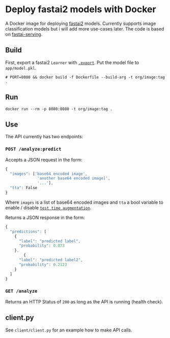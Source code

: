 # Deploy fastai2 models with Docker

A Docker image for deploying [fastai2](https://www.fast.ai/) models. Currently supports image classification models but i will add more use-cases later. The code is based on [fastai-serving](https://github.com/developmentseed/fastai-serving).

## Build

First, export a fastai2 `Learner` with [`.export`](https://docs.fast.ai/basic_train.html#Deploying-your-model). Put the model file to `app/model.pkl`.

```
# PORT=8080 && docker build -f Dockerfile --build-arg -t org/image:tag .
```

## Run

```
docker run --rm -p 8080:8080 -t org/image:tag .
```

## Use

The API currently has two endpoints:

### `POST /analyze:predict`

Accepts a JSON request in the form:

```js
{
  "images": ['base64 encoded image',
              'another base64 encoded image]',
              '...'],
  "tta": False
}
```
Where `images` is a list of base64 encoded images and `tta` a bool variable to enable / disable [`test time augmentation`](https://docs.fast.ai/basic_train.html#Test-time-augmentation).

Returns a JSON response in the form:

```js
{
  "predictions": [
    { 
      "label": "predicted label",
      "probability": 0.873
    },
        { 
      "label": "predicted label2",
      "probability": 0.2123
    }
  ]
}

```

### `GET /analyze`

Returns an HTTP Status of `200` as long as the API is running (health check).

## client.py

See `client/client.py` for an example how to make API calls.